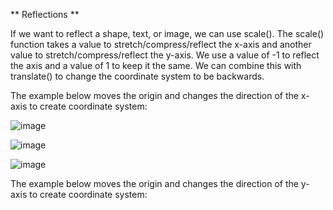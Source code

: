 ** Reflections **

If we want to reflect a shape, text, or image, we can use scale(). The scale() function takes a value to stretch/compress/reflect the x-axis and another value to stretch/compress/reflect the y-axis. We use a value of -1 to reflect the axis and a value of 1 to keep it the same. We can combine this with translate() to change the coordinate system to be backwards.

The example below moves the origin and changes the direction of the x-axis to create coordinate system:

![image](https://github.com/Sshiril/Javascript/assets/113382540/e5ebf3d4-697c-49ec-b2d2-5d57d3994006)

![image](https://github.com/Sshiril/Javascript/assets/113382540/bd362e8b-4eb2-4726-83fb-d8237dda31a5)

![image](https://github.com/Sshiril/Javascript/assets/113382540/b5b8d81a-605a-4043-8c02-06b094fb42a8)

The example below moves the origin and changes the direction of the y-axis to create coordinate system:

